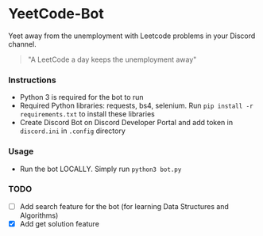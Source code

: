 # YeetCode-Bot
Yeet away from the unemployment with Leetcode problems in your Discord channel.
> "A LeetCode a day keeps the unemployment away"

### Instructions

* Python 3 is required for the bot to run
* Required Python libraries: requests, bs4, selenium. Run `pip install -r requirements.txt` to install these libraries
* Create Discord Bot on Discord Developer Portal and add token in `discord.ini` in `.config` directory

### Usage

* Run the bot LOCALLY. Simply run `python3 bot.py`

### TODO 

- [ ] Add search feature for the bot (for learning Data Structures and Algorithms) 
- [x] Add get solution feature
